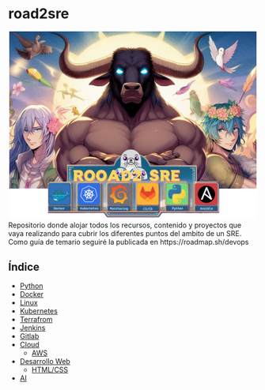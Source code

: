 # road2sre
<div align="center">
    <img src="img/logo.png" alt="logo" width="500">
</div>
Repositorio donde alojar todos los recursos, contenido y proyectos que vaya realizando para cubrir los diferentes puntos del ambito de un SRE. Como guía de temario seguiré la publicada en https://roadmap.sh/devops

## Índice
- [Python](./python/)
- [Docker](./docker/)
- [Linux](./linux/)
- [Kubernetes](./kubernetes/)
- [Terrafrom](./terraform/)
- [Jenkins](./jenkins/)
- [Gitlab](./gitlab/)
- [Cloud](./cloud/)
    * [AWS](./cloud/aws/)
- [Desarrollo Web](./webdev)
    * [HTML/CSS](./webdev/htmlcss/)
- [AI](./ai)
